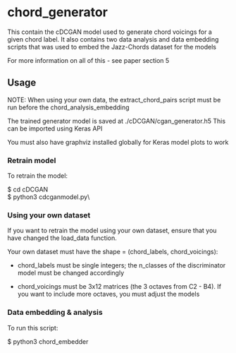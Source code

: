 # chord_generator

This contain the cDCGAN model used to generate chord voicings for a given chord label.
It also contains two data analysis and data embedding scripts that was used to embed the Jazz-Chords dataset for the models

For more information on all of this - see paper section 5

## Usage

NOTE: When using your own data, the extract_chord_pairs script must be run before the chord_analysis_embedding

The trained generator model is saved at ./cDCGAN/cgan_generator.h5
This can be imported using Keras API

You must also have graphviz installed globally for Keras model plots to work

### Retrain model

To retrain the model:

$ cd cDCGAN\
$ python3 cdcganmodel.py\

### Using your own dataset

If you want to retrain the model using your own dataset, ensure that you have changed the load_data function.

Your own dataset must have the shape = (chord_labels, chord_voicings):

- chord_labels must be single integers; the n_classes of the discriminator model must be changed accordingly

- chord_voicings must be 3x12 matrices (the 3 octaves from C2 - B4). If you want to include more octaves, you must adjust the models

### Data embedding & analysis

To run this script:

$ python3 chord_embedder

